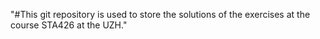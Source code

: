 "#This git repository is used to store the solutions of the exercises at the course STA426 at the UZH."
